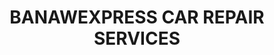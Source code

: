 ---
title: "BANAWEXPRESS CAR REPAIR SERVICES"
url: /quezon-city/banawexpress-car-repair-services/
shop: Autowerkstatt
---